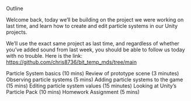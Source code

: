 Outline

Welcome back, today we’ll be building on the project we were working on last time, and learn how to create and edit particle systems in our Unity projects.

We’ll use the exact same project as last time, and regardless of whether you’ve added sound from last week, you should be able to follow us today with no trouble. Here is the link: https://github.com/chris8736/bit_temp_mds/tree/main 

Particle System basics (10 mins)
Review of prototype scene (3 minutes)
Observing particle systems (5 mins)
Adding particle systems to the game (15 mins)
Editing particle system values (15 minutes)
Looking at Unity’s Particle Pack (10 mins)
Homework Assignment (5 mins)
